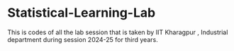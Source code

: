 # Statistical-Learning-Lab
This is codes of all the lab session that is taken by IIT Kharagpur , Industrial department during session 2024-25 for third years. 
